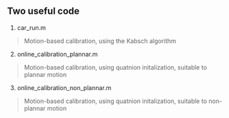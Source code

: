 ## Two useful code
1. car_run.m
> Motion-based calibration, using the Kabsch algorithm
2. online_calibration_plannar.m
> Motion-based calibration, using quatnion initalization, suitable to plannar motion
3. online_calibration_non_plannar.m
> Motion-based calibration, using quatnion initalization, suitable to non-plannar motion